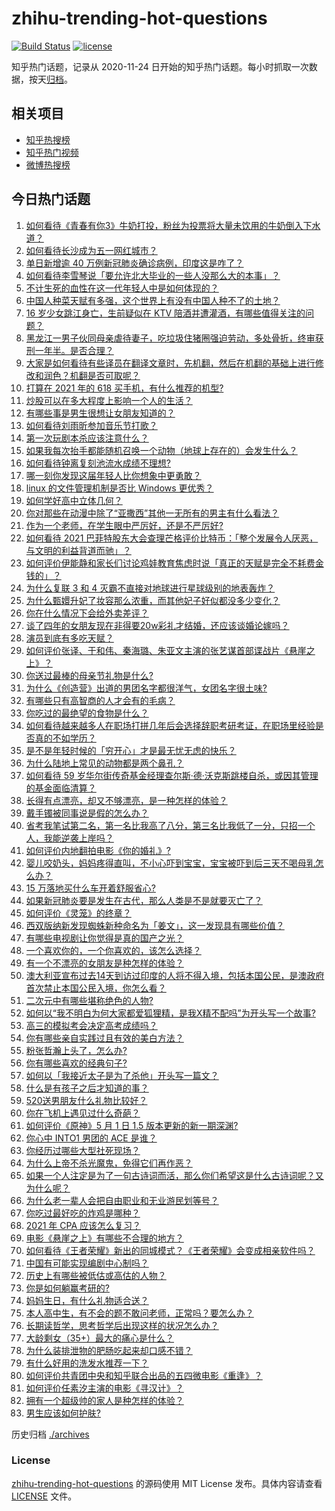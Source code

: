 # zhihu-trending-hot-questions

[![Build Status](https://github.com/justjavac/zhihu-trending-hot-questions/workflows/ci/badge.svg?branch=master)](https://github.com/justjavac/zhihu-trending-hot-questions/actions)
[![license](https://img.shields.io/github/license/justjavac/zhihu-trending-hot-questions)](https://github.com/justjavac/zhihu-trending-hot-questions/blob/master/LICENSE)

知乎热门话题，记录从 2020-11-24 日开始的知乎热门话题。每小时抓取一次数据，按天[归档](./archives)。

## 相关项目

- [知乎热搜榜](https://github.com/justjavac/zhihu-trending-top-search)
- [知乎热门视频](https://github.com/justjavac/zhihu-trending-hot-video)
- [微博热搜榜](https://github.com/justjavac/weibo-trending-hot-search)

## 今日热门话题

<!-- BEGIN -->
<!-- 最后更新时间 Mon May 03 2021 11:12:48 GMT+0800 (China Standard Time) -->

1. [如何看待《青春有你3》牛奶打投，粉丝为投票将大量未饮用的牛奶倒入下水道？](https://www.zhihu.com/question/457119531)
2. [如何看待长沙成为五一网红城市？](https://www.zhihu.com/question/457303834)
3. [单日新增逾 40 万例新冠肺炎确诊病例，印度这是咋了？](https://www.zhihu.com/question/457388433)
4. [如何看待李雪琴说「要允许北大毕业的一些人没那么大的本事」？](https://www.zhihu.com/question/457408234)
5. [不计生死的血性在这一代年轻人中是如何体现的？](https://www.zhihu.com/question/455928947)
6. [中国人种菜天赋有多强，这个世界上有没有中国人种不了的土地？](https://www.zhihu.com/question/457311138)
7. [16 岁少女跳江身亡，生前疑似在 KTV
   陪酒并遭灌酒，有哪些值得关注的问题？](https://www.zhihu.com/question/457401334)
8. [黑龙江一男子伙同母亲虐待妻子，吃垃圾住猪圈强迫劳动，多处骨折，终审获刑一年半。是否合理？](https://www.zhihu.com/question/457256890)
9. [大家是如何看待有些译员在翻译文章时，先机翻，然后在机翻的基础上进行修改和润色？机翻是否可取呢？](https://www.zhihu.com/question/453300590)
10. [打算在 2021 年的 618 买手机，有什么推荐的机型?](https://www.zhihu.com/question/451810139)
11. [炒股可以在多大程度上影响一个人的生活？](https://www.zhihu.com/question/34200652)
12. [有哪些事是男生很想让女朋友知道的？](https://www.zhihu.com/question/426854994)
13. [如何看待刘雨昕参加音乐节打歌？](https://www.zhihu.com/question/454157222)
14. [第一次玩剧本杀应该注意什么？](https://www.zhihu.com/question/392135348)
15. [如果我每次抬手都能随机召唤一个动物（地球上存在的）会发生什么？](https://www.zhihu.com/question/457184253)
16. [如何看待钟离复刻池流水成绩不理想?](https://www.zhihu.com/question/457248572)
17. [哪一刻你发现这届年轻人比你想象中更勇敢？](https://www.zhihu.com/question/456819341)
18. [linux 的文件管理机制是否比 Windows 更优秀？](https://www.zhihu.com/question/455934619)
19. [如何学好高中立体几何？](https://www.zhihu.com/question/27632773)
20. [你对那些在动漫中除了“亚撒西”其他一无所有的男主有什么看法？](https://www.zhihu.com/question/457327327)
21. [作为一个老师，在学生眼中严厉好，还是不严厉好?](https://www.zhihu.com/question/453123833)
22. [如何看待 2021
    巴菲特股东大会查理芒格评价比特币：「整个发展令人厌恶，与文明的利益背道而驰」？](https://www.zhihu.com/question/457486880)
23. [如何评价伊能静和家长们讨论鸡娃教育焦虑时说「真正的天赋是完全不耗费金钱的」？](https://www.zhihu.com/question/457456468)
24. [为什么复联 3 和 4 灭霸不直接对地球进行星球级别的地表轰炸？](https://www.zhihu.com/question/456909902)
25. [为什么甄嬛升妃了妆容那么浓重，而其他妃子好似都没多少变化？](https://www.zhihu.com/question/457149850)
26. [你在什么情况下会给外卖差评？](https://www.zhihu.com/question/456249786)
27. [谈了四年的女朋友现在非得要20w彩礼才结婚，还应该谈婚论嫁吗？](https://www.zhihu.com/question/445096763)
28. [演员到底有多吃天赋？](https://www.zhihu.com/question/443350396)
29. [如何评价张译、于和伟、秦海璐、朱亚文主演的张艺谋首部谍战片《悬崖之上》？](https://www.zhihu.com/question/353797140)
30. [你送过最棒的母亲节礼物是什么?](https://www.zhihu.com/question/276772445)
31. [为什么《创造营》出道的男团名字都很洋气，女团名字很土味?](https://www.zhihu.com/question/456581591)
32. [有哪些只有高智商的人才会有的毛病？](https://www.zhihu.com/question/301999320)
33. [你吃过的最绝望的食物是什么？](https://www.zhihu.com/question/266593795)
34. [如何看待越来越多人在职场打拼几年后会选择辞职考研考证，在职场里经验是否真的不如学历？](https://www.zhihu.com/question/457426657)
35. [是不是年轻时候的「穷开心」才是最无忧无虑的快乐？](https://www.zhihu.com/question/457145296)
36. [为什么陆地上常见的动物都是两个鼻孔？](https://www.zhihu.com/question/456066433)
37. [如何看待 59
    岁华尔街传奇基金经理查尔斯·德·沃克斯跳楼自杀，或因其管理的基金面临清算？](https://www.zhihu.com/question/457186328)
38. [长得有点漂亮，却又不够漂亮，是一种怎样的体验？](https://www.zhihu.com/question/64018902)
39. [戴手镯被同事说是假的怎么办？](https://www.zhihu.com/question/451834381)
40. [省考我笔试第二名，第一名比我高了八分，第三名比我低了一分，只招一个人，我能逆袭上岸吗？](https://www.zhihu.com/question/325465519)
41. [如何评价内地翻拍电影《你的婚礼》?](https://www.zhihu.com/question/374474502)
42. [婴儿咬奶头，妈妈疼得直叫，不小心吓到宝宝，宝宝被吓到后三天不喝母乳怎么办？](https://www.zhihu.com/question/455850698)
43. [15 万落地买什么车开着舒服省心?](https://www.zhihu.com/question/441839447)
44. [如果新冠肺炎要是发生在古代，那么人类是不是就要灭亡了？](https://www.zhihu.com/question/386034997)
45. [如何评价《灵笼》的终章？](https://www.zhihu.com/question/457072944)
46. [西双版纳新发现蜘蛛新种命名为「姜文」，这一发现具有哪些价值？](https://www.zhihu.com/question/457371552)
47. [有哪些电视剧让你觉得是真的国产之光？](https://www.zhihu.com/question/441124825)
48. [一个喜欢你的，一个你喜欢的，该怎么选择？](https://www.zhihu.com/question/457171344)
49. [有一个不漂亮的女朋友是种怎样的体验？](https://www.zhihu.com/question/27433657)
50. [澳大利亚宣布过去14天到访过印度的人将不得入境，包括本国公民，是澳政府首次禁止本国公民入境，你怎么看？](https://www.zhihu.com/question/457378118)
51. [二次元中有哪些堪称绝色的人物?](https://www.zhihu.com/question/387651409)
52. [如何以“我不明白为何大家都爱狐狸精，是我X精不配吗”为开头写一个故事?](https://www.zhihu.com/question/443816329)
53. [高三的模拟考会决定高考成绩吗？](https://www.zhihu.com/question/454776438)
54. [你有哪些亲自实践过且有效的美白方法？](https://www.zhihu.com/question/19638296)
55. [粉张哲瀚上头了，怎么办?](https://www.zhihu.com/question/456001309)
56. [你有哪些喜欢的经典句子?](https://www.zhihu.com/question/454670833)
57. [如何以「我接近太子是为了杀他」开头写一篇文？](https://www.zhihu.com/question/420183279)
58. [什么是有孩子之后才知道的事？](https://www.zhihu.com/question/456245328)
59. [520送男朋友什么礼物比较好？](https://www.zhihu.com/question/321150247)
60. [你在飞机上遇见过什么奇葩？](https://www.zhihu.com/question/25871260)
61. [如何评价《原神》5 月 1 日 1.5 版本更新的新一期深渊?](https://www.zhihu.com/question/457415863)
62. [你心中 INTO1 男团的 ACE 是谁？](https://www.zhihu.com/question/457313739)
63. [你经历过哪些大型社死现场？](https://www.zhihu.com/question/439032546)
64. [为什么上帝不杀光魔鬼，免得它们再作恶？](https://www.zhihu.com/question/64073160)
65. [如果一个人注定是为了一句古诗词而活，那么你们希望这是什么古诗词呢？又为什么呢？](https://www.zhihu.com/question/453413029)
66. [为什么老一辈人会把自由职业和无业游民划等号？](https://www.zhihu.com/question/457466173)
67. [你吃过最好吃的炸鸡是哪种？](https://www.zhihu.com/question/21348636)
68. [2021 年 CPA 应该怎么复习？](https://www.zhihu.com/question/425225784)
69. [电影《悬崖之上》有哪些不合理的地方？](https://www.zhihu.com/question/457310734)
70. [如何看待《王者荣耀》新出的同城模式？《王者荣耀》会变成相亲软件吗？](https://www.zhihu.com/question/457261841)
71. [中国有可能实现编剧中心制吗？](https://www.zhihu.com/question/380565544)
72. [历史上有哪些被低估或高估的人物？](https://www.zhihu.com/question/20775329)
73. [你是如何躺赢考研的?](https://www.zhihu.com/question/452567524)
74. [妈妈生日，有什么礼物适合送？](https://www.zhihu.com/question/19591678)
75. [本人高中生，有不会的题不敢问老师，正常吗？要怎么办？](https://www.zhihu.com/question/448002468)
76. [长期读哲学，思考哲学后出现这样的状况怎么办？](https://www.zhihu.com/question/444004217)
77. [大龄剩女（35+）最大的痛心是什么？](https://www.zhihu.com/question/440901341)
78. [为什么装排泄物的肥肠吃起来却口感不错？](https://www.zhihu.com/question/344215207)
79. [有什么好用的洗发水推荐一下？](https://www.zhihu.com/question/264733291)
80. [如何评价共青团中央和知乎联合出品的五四微电影《重逢》？](https://www.zhihu.com/question/457512856)
81. [如何评价任素汐主演的电影《寻汉计》？](https://www.zhihu.com/question/452124896)
82. [拥有一个超级帅的家人是种怎样的体验？](https://www.zhihu.com/question/62302912)
83. [男生应该如何护肤?](https://www.zhihu.com/question/439729685)

<!-- END -->

历史归档 [./archives](./archives)

### License

[zhihu-trending-hot-questions](https://github.com/justjavac/zhihu-trending-hot-questions)
的源码使用 MIT License 发布。具体内容请查看 [LICENSE](./LICENSE) 文件。
